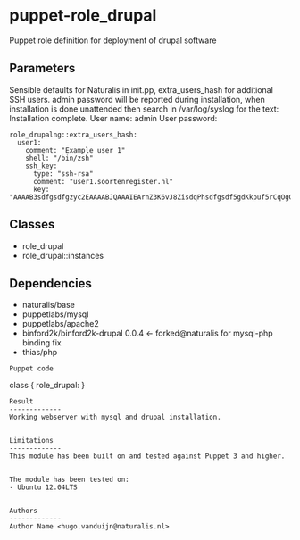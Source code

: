 puppet-role_drupal
===================

Puppet role definition for deployment of drupal software

Parameters
-------------
Sensible defaults for Naturalis in init.pp, extra_users_hash for additional SSH users. 
admin password will be reported during installation, when installation is done unattended then search in /var/log/syslog for the text:  Installation complete.  User name: admin  User password: <password here>



```
role_drupalng::extra_users_hash:
  user1:
    comment: "Example user 1"
    shell: "/bin/zsh"
    ssh_key:
      type: "ssh-rsa"
      comment: "user1.soortenregister.nl"
      key: "AAAAB3sdfgsdfgzyc2EAAAABJQAAAIEArnZ3K6vJ8ZisdqPhsdfgsdf5gdKkpuf5rCqOgGphDrBt3ntT7+rWzjx39Im64CCoL+q6ZKgckEZMjGaOKcV+c77nCmSb8eqAM/4eltwj+OgJ5K5DVi1pUaWxR5IoeiulZK36DetVZJCGCkxxLopjSDFGAS234aPC13cLM0Qqfxk="
```


Classes
-------------
- role_drupal
- role_drupal::instances

Dependencies
-------------
- naturalis/base
- puppetlabs/mysql
- puppetlabs/apache2
- binford2k/binford2k-drupal 0.0.4  <- forked@naturalis for mysql-php binding fix
- thias/php

```
Puppet code
```
class { role_drupal: }
```
Result
-------------
Working webserver with mysql and drupal installation.


Limitations
-------------
This module has been built on and tested against Puppet 3 and higher.


The module has been tested on:
- Ubuntu 12.04LTS


Authors
-------------
Author Name <hugo.vanduijn@naturalis.nl>

